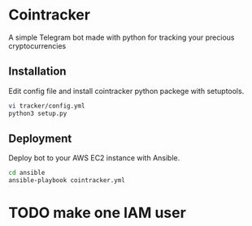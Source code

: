 # Cointracker

A simple Telegram bot made with python for tracking your precious cryptocurrencies


## Installation

Edit config file and install cointracker python packege with setuptools.

```bash
vi tracker/config.yml
python3 setup.py
```
    
## Deployment

Deploy bot to your AWS EC2 instance with Ansible.

```bash
cd ansible
ansible-playbook cointracker.yml
```


# TODO make one IAM user